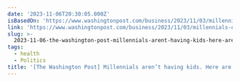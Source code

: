 ```yaml
---
date: '2023-11-06T20:30:05.000Z'
isBasedOn: 'https://www.washingtonpost.com/business/2023/11/03/millennials-only-children'
link: 'https://www.washingtonpost.com/business/2023/11/03/millennials-only-children'
slug: >-
  2023-11-06-the-washington-post-millennials-arent-having-kids-here-are-the-reasons
tags:
  - health
  - Politics
title: '[The Washington Post] Millennials aren’t having kids. Here are the reasons '
---
```


